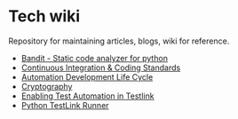 # Tech wiki
Repository for maintaining articles, blogs, wiki for reference.

* [Bandit - Static code analyzer for python](https://github.com/parthibann/My_wiki/wiki/Bandit---Static-code-analyzer-for-python)
* [Continuous Integration & Coding Standards](https://github.com/parthibann/My_wiki/wiki/Continuous-Integration-and-Coding-Standards)
* [Automation Development Life Cycle](https://github.com/parthibann/My_wiki/wiki/Automation-Development-Life-Cycle-(ADLC))
* [Cryptography](https://github.com/parthibann/My_wiki/wiki/Cryptography)
* [Enabling Test Automation in Testlink](https://github.com/parthibann/Python-TestLink-Runner/wiki/Enabling-Test-Automation-in-Testlink)
* [Python TestLink Runner](https://github.com/parthibann/Python-TestLink-Runner/wiki/How-to-use-Python-TestLink-Runner)
